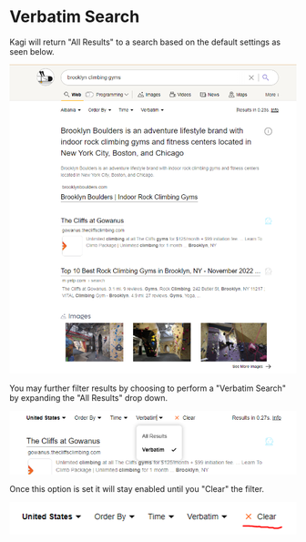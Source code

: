 # Verbatim Search

Kagi will return "All Results" to a search based on the default settings as seen below.

![All Results](media/nonverbatim.PNG)

You may further filter results by choosing to perform a "Verbatim Search" by expanding the "All Results" drop down.

![Set Verbatim](media/setverbatim.PNG)

Once this option is set it will stay enabled until you "Clear" the filter.

![Clear Verbatim](media/clearverbatim.PNG)
